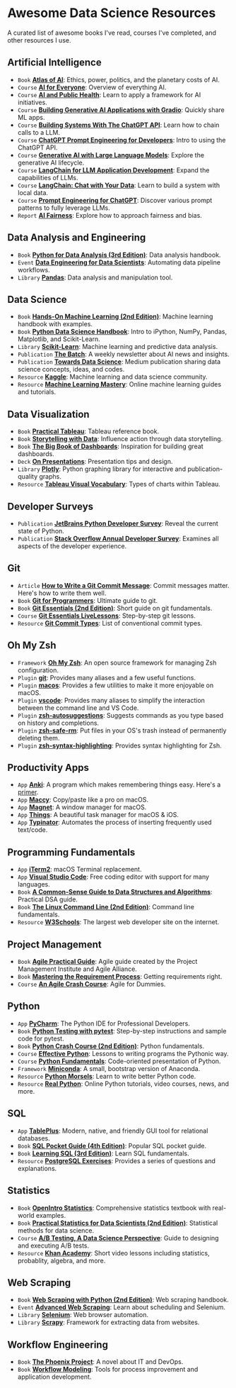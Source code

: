 # Awesome Data Science Resources 
A curated list of awesome books I've read, courses I've completed, and other resources I use.

## Artificial Intelligence
- `Book` [**Atlas of AI**](https://katecrawford.net): Ethics, power, politics, and the planetary costs of AI.
- `Course` [**AI for Everyone**](https://www.coursera.org/learn/ai-for-everyone): Overview of everything AI.
- `Course` [**AI and Public Health**](https://www.coursera.org/learn/ai-and-public-health): Learn to apply a framework for AI initiatives.
- `Course` [**Building Generative AI Applications with Gradio**](https://www.deeplearning.ai/short-courses/building-generative-ai-applications-with-gradio/): Quickly share ML apps.
- `Course` [**Building Systems With The ChatGPT API**](https://www.deeplearning.ai/short-courses/building-systems-with-chatgpt/): Learn how to chain calls to a LLM.
- `Course` [**ChatGPT Prompt Engineering for Developers**](https://www.deeplearning.ai/short-courses/chatgpt-prompt-engineering-for-developers/): Intro to using the ChatGPT API.
- `Course` [**Generative AI with Large Language Models**](https://www.coursera.org/learn/generative-ai-with-llms): Explore the generative AI lifecycle.
- `Course` [**LangChain for LLM Application Development**](https://www.deeplearning.ai/short-courses/langchain-for-llm-application-development/): Expand the capabilities of LLMs.
- `Course` [**LangChain: Chat with Your Data**](https://www.deeplearning.ai/short-courses/langchain-chat-with-your-data/): Learn to build a system with local data.
- `Course` [**Prompt Engineering for ChatGPT**](https://www.coursera.org/learn/prompt-engineering/): Discover various prompt patterns to fully leverage LLMs. 
- `Report` [**AI Fairness**](https://learning.oreilly.com/library/view/ai-fairness/9781492077664/): Explore how to approach fairness and bias.

## Data Analysis and Engineering
- `Book` [**Python for Data Analysis (3rd Edition)**](https://learning.oreilly.com/library/view/python-for-data/9781098104023/): Data analysis handbook.
- `Event` [**Data Engineering for Data Scientists**](https://learning.oreilly.com/live-events/data-engineering-for-data-scientists/0636920303039/0636920053608/): Automating data pipeline workflows.
- `Library` [**Pandas**](https://pandas.pydata.org): Data analysis and manipulation tool.

## Data Science
- `Book` [**Hands-On Machine Learning (2nd Edition)**](https://learning.oreilly.com/library/view/hands-on-machine-learning/9781492032632/): Machine learning handbook with examples.
- `Book` [**Python Data Science Handbook**](https://learning.oreilly.com/library/view/python-data-science/9781491912126/): Intro to iPython, NumPy, Pandas, Matplotlib, and Scikit-Learn.
- `Library` [**Scikit-Learn**](https://scikit-learn.org/stable/): Machine learning and predictive data analysis.
- `Publication` [**The Batch**](https://www.deeplearning.ai/the-batch/): A weekly newsletter about AI news and insights.
- `Publication` [**Towards Data Science**](https://towardsdatascience.com): Medium publication sharing data science concepts, ideas, and codes.
- `Resource` [**Kaggle**](https://www.kaggle.com/): Machine learning and data science community.
- `Resource` [**Machine Learning Mastery**](https://machinelearningmastery.com/start-here): Online machine learning guides and tutorials.

## Data Visualization
- `Book` [**Practical Tableau**](https://learning.oreilly.com/library/view/practical-tableau/9781491977309/): Tableau reference book.
- `Book` [**Storytelling with Data**](https://learning.oreilly.com/library/view/storytelling-with-data/9781119621492/): Influence action through data storytelling.
- `Book` [**The Big Book of Dashboards**](https://learning.oreilly.com/library/view/the-big-book/9781119282716/): Inspiration for building great dashboards.
- `Deck` [**On Presentations**](https://www.beautiful.ai/player/-LiSV45O9K1sE8uv5oMj/On-Presentations): Presentation tips and design.
- `Library` [**Plotly**](https://plotly.com/python/): Python graphing library for interactive and publication-quality graphs.
- `Resource` [**Tableau Visual Vocabulary**](https://public.tableau.com/app/profile/andy.kriebel/viz/VisualVocabulary/VisualVocabulary): Types of charts within Tableau.

## Developer Surveys
- `Publication` [**JetBrains Python Developer Survey**](https://www.jetbrains.com/resources/industry-reports/): Reveal the current state of Python.
- `Publication` [**Stack Overflow Annual Developer Survey**](https://insights.stackoverflow.com/survey): Examines all aspects of the developer experience.

## Git
- `Article` [**How to Write a Git Commit Message**](https://cbea.ms/git-commit/): Commit messages matter. Here's how to write them well.
- `Book` [**Git for Programmers**](https://learning.oreilly.com/library/view/git-for-programmers/9781801075732/): Ultimate guide to git.
- `Book` [**Git Essentials (2nd Edition)**](https://learning.oreilly.com/library/view/git-essentials/9781787120723/): Short guide on git fundamentals.
- `Course` [**Git Essentials LiveLessons**](https://learning.oreilly.com/videos/git-essentials-livelessons/9780134655284/): Step-by-step git lessons.
- `Resource` [**Git Commit Types**](https://github.com/pvdlg/conventional-changelog-metahub#commit-types): List of conventional commit types.

## Oh My Zsh
- `Framework` [**Oh My Zsh**](https://ohmyz.sh): An open source framework for managing Zsh configuration.
- `Plugin` [**git**](https://github.com/ohmyzsh/ohmyzsh/tree/master/plugins/git): Provides many aliases and a few useful functions.
- `Plugin` [**macos**](https://github.com/ohmyzsh/ohmyzsh/tree/master/plugins/macos): Provides a few utilities to make it more enjoyable on macOS.
- `Plugin` [**vscode**](https://github.com/ohmyzsh/ohmyzsh/tree/master/plugins/vscode): Provides many aliases to simplify the interaction between the command line and VS Code.
- `Plugin` [**zsh-autosuggestions**](https://github.com/zsh-users/zsh-autosuggestions): Suggests commands as you type based on history and completions.
- `Plugin` [**zsh-safe-rm**](https://github.com/mattmc3/zsh-safe-rm): Put files in your OS's trash instead of permanently deleting them.
- `Plugin` [**zsh-syntax-highlighting**](https://github.com/zsh-users/zsh-syntax-highlighting): Provides syntax highlighting for Zsh.

## Productivity Apps
- `App` [**Anki**](https://apps.ankiweb.net): A program which makes remembering things easy. Here's a [primer](http://augmentingcognition.com/ltm.html).
- `App` [**Maccy**](https://github.com/p0deje/Maccy): Copy/paste like a pro on macOS.
- `App` [**Magnet**](https://magnet.crowdcafe.com): A window manager for macOS.
- `App` [**Things**](https://culturedcode.com/things/): A beautiful task manager for macOS & iOS.
- `App` [**Typinator**](https://www.ergonis.com/products/typinator/): Automates the process of inserting frequently used text/code.

## Programming Fundamentals
- `App` [**iTerm2**](https://iterm2.com): macOS Terminal replacement.
- `App` [**Visual Studio Code**](https://code.visualstudio.com/): Free coding editor with support for many languages.
- `Book` [**A Common-Sense Guide to Data Structures and Algorithms**](https://learning.oreilly.com/library/view/a-common-sense-guide/9781680502794/): Practical DSA guide.
- `Book` [**The Linux Command Line (2nd Edition)**](https://learning.oreilly.com/library/view/the-linux-command/9781492071235/): Command line fundamentals.
- `Resource` [**W3Schools**](https://www.w3schools.com): The largest web developer site on the internet.

## Project Management
- `Book` [**Agile Practical Guide**](https://learning.oreilly.com/library/view/agile-practice-guide/9781628253993/): Agile guide created by the Project Management Institute and Agile Alliance.
- `Book` [**Mastering the Requirement Process**](https://www.amazon.com/Mastering-Requirements-Process-Getting-Right/dp/0321815742): Getting requirements right.
- `Course` [**An Agile Crash Course**](https://learning.oreilly.com/videos/an-agile-crash/9781789533415/): Agile for Dummies.

## Python
- `App` [**PyCharm**](https://www.jetbrains.com/pycharm/): The Python IDE for Professional Developers.
- `Book` [**Python Testing with pytest**](https://learning.oreilly.com/library/view/python-testing-with/9781680509427/): Step-by-step instructions and sample code for pytest.
- `Book` [**Python Crash Course (2nd Edition)**](https://learning.oreilly.com/library/view/python-crash-course/9781492071266/): Python fundamentals.
- `Course` [**Effective Python**](https://learning.oreilly.com/videos/effective-python/9780134175249/): Lessons to writing programs the Pythonic way.
- `Course` [**Python Fundamentals**](https://learning.oreilly.com/videos/python-fundamentals/9780135917411/): Code-oriented presentation of Python.
- `Framework` [**Miniconda**](https://docs.conda.io/en/latest/miniconda.html): A small, bootstrap version of Anaconda.
- `Resource` [**Python Morsels**](https://www.pythonmorsels.com): Learn to write better Python code.
- `Resource` [**Real Python**](https://realpython.com): Online Python tutorials, video courses, news, and more.

## SQL
- `App` [**TablePlus**](https://tableplus.com/): Modern, native, and friendly GUI tool for relational databases.
- `Book` [**SQL Pocket Guide (4th Edition)**](https://learning.oreilly.com/library/view/sql-pocket-guide/9781492090397/): Popular SQL pocket guide.
- `Book` [**Learning SQL (3rd Edition)**](https://learning.oreilly.com/library/view/learning-sql-3rd/9781492057604/): Learn SQL fundamentals.
- `Resource` [**PostgreSQL Exercises**](https://pgexercises.com): Provides a series of questions and explanations.

## Statistics
- `Book` [**OpenIntro Statistics**](https://www.openintro.org/book/os/): Comprehensive statistics textbook with real-world examples.
- `Book` [**Practical Statistics for Data Scientists (2nd Edition)**](https://learning.oreilly.com/library/view/practical-statistics-for/9781492072935/): Statistical methods for data science.
- `Course` [**A/B Testing, A Data Science Perspective**](https://learning.oreilly.com/videos/a-b-testing-a/9781491934777/): Guide to designing and executing A/B tests.
- `Resource` [**Khan Academy**](https://www.khanacademy.org/): Short video lessons including statistics, probablity, algebra, and more.

## Web Scraping
- `Book` [**Web Scraping with Python (2nd Edition)**](https://learning.oreilly.com/library/view/web-scraping-with/9781491985564/): Web scraping handbook.
- `Event` [**Advanced Web Scraping**](https://learning.oreilly.com/live-events/advanced-web-scraping/0636920376163/0636920412489/): Learn about scheduling and Selenium.
- `Library` [**Selenium**](https://www.selenium.dev): Web browser automation.
- `Library` [**Scrapy**](https://scrapy.org): Framework for extracting data from websites.

## Workflow Engineering
- `Book` [**The Phoenix Project**](https://itrevolution.com/product/the-phoenix-project/): A novel about IT and DevOps.
- `Book` [**Workflow Modeling**](https://www.amazon.com/Workflow-Modeling-Improvement-Application-Development/dp/1596931922): Tools for process improvement and application development.
